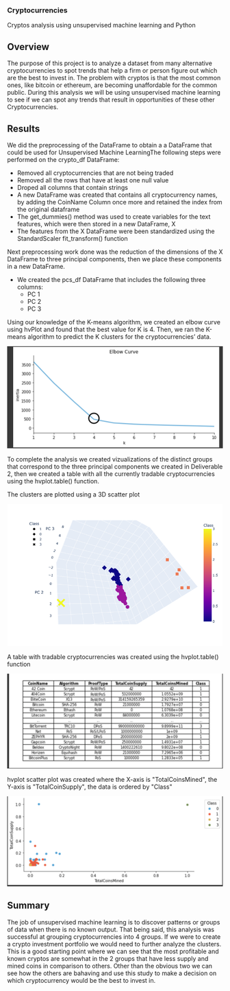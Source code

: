 ### Cryptocurrencies
Cryptos analysis using unsupervised machine learning and Python

## Overview

The purpose of this project is to analyze a dataset from many alternative cryptocurrencies to spot trends that help a firm or person figure out which are the best to invest in. The problem with cryptos is that the most common ones, like bitcoin or ethereum, are becoming unaffordable for the common public. During this analysis we will be using unsupervised machine learning to see if we can spot any trends that result in opportunities of these other Cryptocurrencies.

## Results

We did the preprocessing of the DataFrame to obtain a a DataFrame that could be used for Unsupervised Machine LearningThe following steps were performed on the crypto_df DataFrame:
- Removed all cryptocurrencies that are not being traded
- Removed all the rows that have at least one null value 
- Droped all columns that contain strings
- A new DataFrame was created that contains all cryptocurrency names, by adding the CoinName Column once more and retained the index from the original dataframe
- The get_dummies() method was used to create variables for the text features, which were then stored in a new DataFrame, X 
- The features from the X DataFrame were been standardized using the StandardScaler fit_transform() function

Next preprocessing work done was the reduction of the dimensions of the X DataFrame to three principal components, then we place these components in a new DataFrame.
- We created the pcs_df DataFrame that includes the following three columns:
    - PC 1
    - PC 2 
    - PC 3


Using our knowledge of the K-means algorithm, we created an elbow curve using hvPlot and found that the best value for K is 4. Then, we ran the K-means algorithm to predict the K clusters for the cryptocurrencies’ data.

![elbow](/Resources/elbow.png)


To complete the analysis we created vizualizations of the distinct groups that correspond to the three principal components we created in Deliverable 2, then we created a table with all the currently tradable cryptocurrencies using the hvplot.table() function. 

The clusters are plotted using a 3D scatter plot

![3dplot](/Resources/3dplot.png)

A table with tradable cryptocurrencies was created using the hvplot.table() function 

![table](/Resources/table.png)

hvplot scatter plot was created where the X-axis is "TotalCoinsMined", the Y-axis is "TotalCoinSupply", the data is ordered by "Class"

![scatter](/Resources/scatter.png)

## Summary

The job of unsupervised machine learning is to discover patterns or groups of data when there is no known output. That being said, this analysis was successful at grouping cryptocurrencies into 4 groups. If we were to create a crypto investment portfolio we would need to further analyze the clusters. This is a good starting point where we can see that the most profitable and known cryptos are somewhat in the 2 groups that have less supply and mined coins in comparison to others. 
Other than the obvious two we can see how the others are bahaving and use this study to make a decision on which cryptocurrency would be the best to invest in.